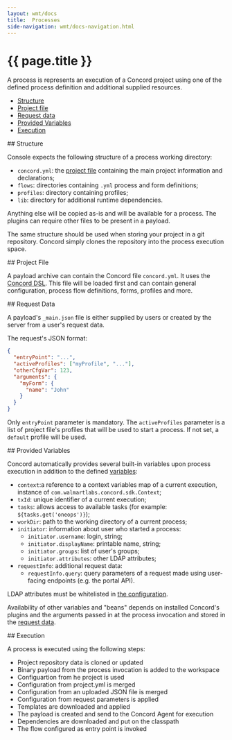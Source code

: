 ```yaml
---
layout: wmt/docs
title:  Processes
side-navigation: wmt/docs-navigation.html
---
```


# {{ page.title }}

A process is represents an execution of a Concord project using one of the
defined process definition and additional supplied resources.

- [Structure](#structure)
- [Project file](#project-file)
- [Request data](#request-data)
- [Provided Variables](#variables) 
- [Execution](#execution)

<a name="structure"/>
## Structure

Console expects the following structure of a process working directory:

- `concord.yml`: the [project file](#project-file) containing the main project
information and declarations;
- `flows`: directories containing `.yml` process and form definitions;
- `profiles`: directory containing profiles;
- `lib`: directory for additional runtime dependencies.

Anything else will be copied as-is and will be available for a process. The
plugins can require other files to be present in a payload.

The same structure should be used when storing your project in a git repository.
Concord simply clones the repository into the process execution space.

<a name="project-file"/>
## Project File

A payload archive can contain the Concord file `concord.yml`. It uses the
[Concord DSL](./concord-dsl.html). This file will be loaded first and can
contain general configuration, process flow definitions, forms, profiles and
more.

<a name="request-data"/>
## Request Data

A payload's `_main.json` file is either supplied by users or created by the
server from a user's request data.

The request's JSON format:

```json
{
  "entryPoint": "...",
  "activeProfiles": ["myProfile", "..."],
  "otherCfgVar": 123,
  "arguments": {
    "myForm": {
      "name": "John"
    }
  }
}
```

Only `entryPoint` parameter is mandatory. The `activeProfiles` parameter is a
list of project file's profiles that will be used to start a process. If not
set, a `default` profile will be used.

<a name="variables"/>
## Provided Variables

Concord automatically provides several built-in variables upon process
execution in addition to the defined [variables](./concord-dsl.html#variables):

- `context`:a reference to a context variables map of a current execution,
instance of `com.walmartlabs.concord.sdk.Context`;
- `txId`: unique identifier of a current execution;
- `tasks`: allows access to available tasks (for example:
  `${tasks.get('oneops')}`);
- `workDir`: path to the working directory of a current process;
- `initiator`: information about user who started a process:
  - `initiator.username`: login, string;
  - `initiator.displayName`: printable name, string;
  - `initiator.groups`: list of user's groups;
  - `initiator.attributes`: other LDAP attributes;
- `requestInfo`: additional request data:
  - `requestInfo.query`: query parameters of a request made using user-facing 
    endpoints (e.g. the portal API).

LDAP attributes must be whitelisted in [the configuration](./configuration.html#ldap).

Availability of other variables and "beans" depends on installed Concord's
plugins and the arguments passed in at the process invocation and stored in the
[request data](#request-data).

<a name="execution"/>
## Execution

A process is executed using the following steps: 

- Project repository data is cloned or updated
- Binary payload from the process invocation is added to the workspace
- Configuartion from he project is used
- Configuration from project.yml is merged
- Configuration from an uploaded JSON file is merged
- Configuration from request parameters is applied
- Templates are downloaded and applied
- The payload is created and send to the Concord Agent for execution
- Dependencies are downloaded and put on the classpath
- The flow configured as entry point is invoked
